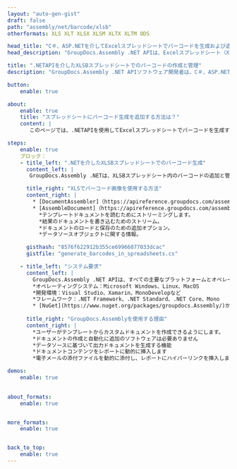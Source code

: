 ```yaml
---
layout: "auto-gen-gist"
draft: false
path: "assembly/net/barcode/xlsb"
otherformats: XLS XLT XLSX XLSM XLTX XLTM ODS 

head_title: "C＃、ASP.NETを介してExcelスプレッドシートでバーコードを生成および追加する方法"
head_description: "GroupDocs.Assembly .NET APIは、Excelスプレッドシート（XLS、XLT、XLSX、XLSM、XLTX、XLTM、およびXLSB）ドキュメント内でのバーコード画像の作成と挿入をサポートします."

title: ".NETAPIを介したXLSBスプレッドシートでのバーコードの作成と管理"
description: "GroupDocs.Assembly .NET APIソフトウェア開発者は、C＃、ASP.NETアプリ内のExcelXLSBスプレッドシートドキュメントでバーコードイメージを動的に作成および管理できます。"

button:
    enable: true

about:
    enable: true
    title: "スプレッドシートにバーコード生成を追加する方法は？"
    content: |
       このページでは、.NETAPIを使用してExcelスプレッドシートでバーコードを生成する方法について説明します。バーコードは、機械で読み取り可能な情報を格納するデジタルコードであり、通常、多数のアイテムをすばやく識別するために使用されます。システムに速度と精度をもたらし、操作時間を自動的に短縮します。 GroupDocs.Assemblyは強力な.NETAPIであり、ソフトウェア開発者は、Microsoft Excelスプレッドシート内の特定の場所で、カスタマイズされたテキスト、外観、およびさまざまなエンコードタイプを使用して、多数の1Dおよび2Dバーコード画像をプログラムで描画できます。 APIを使用すると、バーコード画像のサイズ、前景色と背景の色、フォントサイズ、画像の解像度、テキストの自動修正などを簡単に管理できます。 

steps:
    enable: true
    ブロック：
    - title_left: ".NETを介したXLSBスプレッドシートでのバーコード生成"
      content_left: |
       GroupDocs.Assembly .NETは、XLSBスプレッドシート内のバーコードの追加と管理を完全にサポートします。次のC＃.NETコード例は、MicrosoftExcelスプレッドシートドキュメント内にバーコード画像を生成して挿入する方法を示しています。 

      title_right: "XLSでバーコード画像を使用する方法"
      content_right: |
        * [DocumentAssembler]（https://apireference.groupdocs.com/assembly/net/groupdocs.assembly/documentassembler）のインスタンスを作成します 
        * [AssembleDocument]（https://apireference.groupdocs.com/assembly/net/groupdocs.assembly.documentassembler/assembledocument/methods/1）メソッドを次のパラメーターで呼び出します
          *テンプレートドキュメントを読むためにストリーミングします。
          *結果のドキュメントを書き込むためのストリーム。
          *ドキュメントのロードと保存のための追加オプション。
          *データソースオブジェクトに関する情報。

      gisthash: "8576f622912b355ce69966077033dcac"
      gistfile: "generate_barcodes_in_spreadsheets.cs"

    - title_left: "システム要求"
      content_left: |
        GroupDocs.Assembly .NET APIは、すべての主要なプラットフォームとオペレーティングシステムでサポートされています。完全なシステム要件ガイドについては、[システム要件]（https://docs.groupdocs.com/assembly/net/system-requirements/）にアクセスしてください。以下のコードを実行する前に、次の前提条件がインストールされていることを確認してください。システム：
        *オペレーティングシステム：Microsoft Windows、Linux、MacOS
        *開発環境：Visual Studio、Xamarin、MonoDevelopなど
        *フレームワーク：.NET Framework、.NET Standard、.NET Core、Mono
        * [NuGet](https://www.nuget.org/packages/groupdocs.Assembly/)から最新バージョンのGroupDocs.Assembly.NETAPIを取得します
        
      title_right: "GroupDocs.Assemblyを使用する理由"
      content_right: |
        *ユーザーがテンプレートからカスタムドキュメントを作成できるようにします。
        *ドキュメントの作成と自動化に追加のソフトウェアは必要ありません
        *データソースに基づいて出力ドキュメントを生成する機能
        *ドキュメントコンテンツをレポートに動的に挿入します
        *電子メールの添付ファイルを動的に添付し、レポートにハイパーリンクを挿入します 

demos:
    enable: true
        

about_formats:
    enable: true


more_formats:
    enable: true


back_to_top:
    enable: true
---
```

